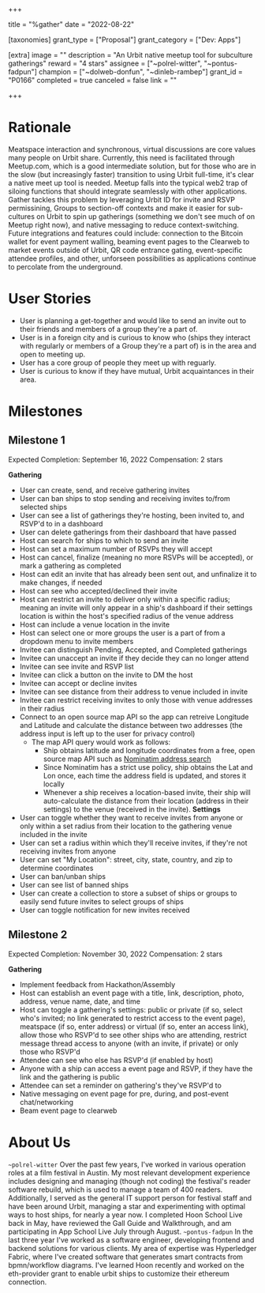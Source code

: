 +++

title = "%gather"
date = "2022-08-22"

[taxonomies]
grant_type = ["Proposal"]
grant_category = ["Dev: Apps"]

[extra]
image = ""
description = "An Urbit native meetup tool for subculture gatherings"
reward = "4 stars"
assignee = ["~polrel-witter", "~pontus-fadpun"]
champion = ["~dolweb-donfun", "~dinleb-rambep"]
grant_id = "P0166"
completed = true
canceled = false
link = ""

+++

# Rationale
Meatspace interaction and synchronous, virtual discussions are core values many people on Urbit share. Currently, this need is facilitated through Meetup.com, which is a good intermediate solution, but for those who are in the slow (but increasingly faster) transition to using Urbit full-time, it's clear a native meet up tool is needed. Meetup falls into the typical web2 trap of siloing functions that should integrate seamlessly with other applications. Gather tackles this problem by leveraging Urbit ID for invite and RSVP permissining, Groups to section-off contexts and make it easier for sub-cultures on Urbit to spin up gatherings (something we don't see much of on Meetup right now), and native messaging to reduce context-switching. Future integrations and features could include: connection to the Bitcoin wallet for event payment walling, beaming event pages to the Clearweb to market events outside of Urbit, QR code entrance gating, event-specific attendee profiles, and other, unforseen possibilities as applications continue to percolate from the underground.
# User Stories
- User is planning a get-together and would like to send an invite out to their friends and members of a group they're a part of.
- User is in a foreign city and is curious to know who (ships they interact with regularly or members of a Group they're a part of) is in the area and open to meeting up.
- User has a core group of people they meet up with reguarly.
- User is curious to know if they have mutual, Urbit acquaintances in their area.

# Milestones
## Milestone 1
Expected Completion: September 16, 2022
Compensation: 2 stars

**Gathering**
- User can create, send, and receive gathering invites
- User can ban ships to stop sending and receiving invites to/from selected ships
- User can see a list of gatherings they're hosting, been invited to, and RSVP'd to in a dashboard
- User can delete gatherings from their dashboard that have passed
- Host can search for ships to which to send an invite
- Host can set a maximum number of RSVPs they will accept
- Host can cancel, finalize (meaning no more RSVPs will be accepted), or mark a gathering as completed
- Host can edit an invite that has already been sent out, and unfinalize it to make changes, if needed
- Host can see who accepted/declined their invite
- Host can restrict an invite to deliver only within a specific radius; meaning an invite will only appear in a ship's dashboard if their settings location is within the host's specified radius of the venue address
- Host can include a venue location in the invite
- Host can select one or more groups the user is a part of from a dropdown menu to invite members
- Invitee can distinguish Pending, Accepted, and Completed gatherings
- Invitee can unaccept an invite if they decide they can no longer attend
- Invitee can see invite and RSVP list
- Invitee can click a button on the invite to DM the host
- Invitee can accept or decline invites
- Invitee can see distance from their address to venue included in invite
- Invitee can restrict receiving invites to only those with venue addresses in their radius
- Connect to an open source map API so the app can retreive Longitude and Latitude and calculate the distance between two addresses (the address input is left up to the user for privacy control)
    - The map API query would work as follows:
        - Ship obtains latitude and longitude coordinates from a free, open source map API such as [Nominatim address search](https://nominatim.org/release-docs/develop/api/Search/)
        - Since Nominatim has a strict use policy, ship obtains the Lat and Lon once, each time the address field is updated, and stores it locally
        - Whenever a ship receives a location-based invite, their ship will auto-calculate the distance from their location (address in their settings) to the venue (received in the invite).
**Settings**
- User can toggle whether they want to receive invites from anyone or only within a set radius from their location to the gathering venue included in the invite
- User can set a radius within which they'll receive invites, if they're not receiving invites from anyone
- User can set "My Location": street, city, state, country, and zip to determine coordinates
- User can ban/unban ships
- User can see list of banned ships
- User can create a collection to store a subset of ships or groups to easily send future invites to select groups of ships
- User can toggle notification for new invites received
## Milestone 2
Expected Completion:  November 30, 2022
Compensation: 2 stars

**Gathering**
- Implement feedback from Hackathon/Assembly
- Host can establish an event page with a title, link, description, photo, address, venue name, date, and time
- Host can toggle a gathering's settings: public or private (if so, select who's invited; no link generated to restrict access to the event page), meatspace (if so, enter address) or virtual (if so, enter an access link), allow those who RSVP'd to see other ships who are attending, restrict message thread access to anyone (with an invite, if private) or only those who RSVP'd
- Attendee can see who else has RSVP'd (if enabled by host)
- Anyone with a ship can access a event page and RSVP, if they have the link and the gathering is public
- Attendee can set a reminder on gathering's they've RSVP'd to
- Native messaging on event page for pre, during, and post-event chat/networking
- Beam event page to clearweb

# About Us
`~polrel-witter`
Over the past few years, I've worked in various operation roles at a film festival in Austin. My most relevant development experience includes designing and managing (though not coding) the festival's reader software rebuild, which is used to manage a team of 400 readers. Additionally, I served as the general IT support person for festival staff and have been around Urbit, managing a star and experimenting with optimal ways to host ships, for nearly a year now. I completed Hoon School Live back in May, have reviewed the Gall Guide and Walkthrough, and am participating in App School Live July through August.
`~pontus-fadpun`
In the last three year I've worked as a software engineer, developing frontend and backend solutions for various clients. My area of expertise was Hyperledger Fabric, where I've created software that generates smart contracts from bpmn/workflow diagrams. I've learned Hoon recently and worked on the eth-provider grant to enable urbit ships to customize their ethereum connection.

